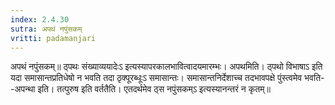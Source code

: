 ```yaml
---
index: 2.4.30
sutra: अपथं नपुंसकम्‌
vritti: padamanjari
---
```


 अपथं नपुंसकम्॥ ठ्पथः संख्याव्ययादेःऽ इत्यस्यापरकालभावित्वादयमारम्भः। अपथमिति। ठ्पथो विभाषाऽ इति यदा समासान्तप्रतिधेषो न भवति तदा ठृक्पूरब्धूःऽ समासान्तः। समासान्तनिर्देशाच्च तदभावपक्षे पुंस्त्वमेव भवति--अपन्था इति। तत्पुरुष इति वर्ततैति। एतदर्थमेव ठ्स नपुंसकम्ऽ इत्यस्यानन्तरं न कृतम्॥